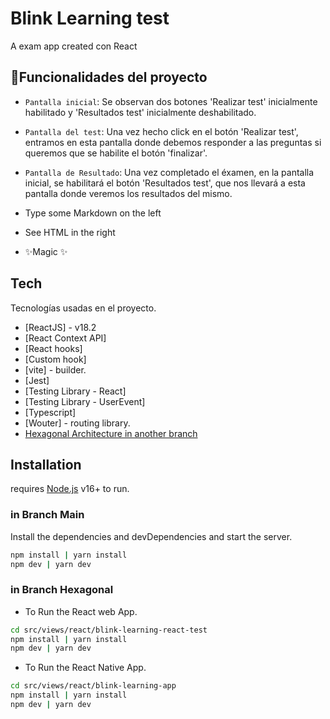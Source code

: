 # Blink Learning test

A exam app created con React

## :hammer:Funcionalidades del proyecto

- `Pantalla inicial`: Se observan dos botones 'Realizar test' inicialmente habilitado y 'Resultados test' inicialmente deshabilitado.
- `Pantalla del test`: Una vez hecho click en el botón 'Realizar test', entramos en esta pantalla donde debemos responder a las preguntas si queremos que se habilite el botón 'finalizar'.
- `Pantalla de Resultado`: Una vez completado el éxamen, en la pantalla inicial, se habilitará el botón 'Resultados test', que nos llevará a esta pantalla donde veremos los resultados del mismo.

- Type some Markdown on the left
- See HTML in the right
- ✨Magic ✨

## Tech

Tecnologías usadas en el proyecto.

- [ReactJS] - v18.2
- [React Context API]
- [React hooks]
- [Custom hook]
- [vite] - builder.
- [Jest]
- [Testing Library - React]
- [Testing Library - UserEvent]
- [Typescript]
- [Wouter] - routing library.
- [Hexagonal Architecture in another branch](https://github.com/orlandos20/bl-test-private/tree/hexagonal)

## Installation

requires [Node.js](https://nodejs.org/) v16+ to run.

### in Branch Main

Install the dependencies and devDependencies and start the server.

```sh
npm install | yarn install
npm dev | yarn dev
```

### in Branch Hexagonal

- To Run the React web App.

```sh
cd src/views/react/blink-learning-react-test
npm install | yarn install
npm dev | yarn dev
```

- To Run the React Native App.

```sh
cd src/views/react/blink-learning-app
npm install | yarn install
npm dev | yarn dev
```
